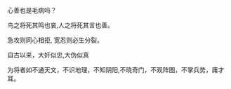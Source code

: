 心善也是毛病吗？

鸟之将死其鸣也哀,人之将死其言也善。

急攻则同心相拒, 宽忍则必生分裂。

自古以来，大奸似忠,大伪似真

为将者如不通天文，不识地理，不知阴阳,不晓奇门，不观阵图，不掌兵势，庸才耳。

